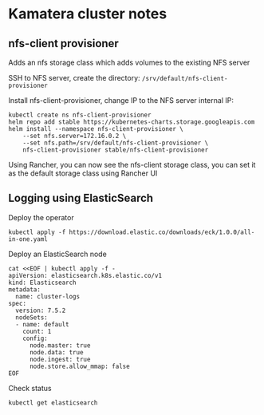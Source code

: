 # Kamatera cluster notes

## nfs-client provisioner

Adds an nfs storage class which adds volumes to the existing NFS server

SSH to NFS server, create the directory: `/srv/default/nfs-client-provisioner` 

Install nfs-client-provisioner, change IP to the NFS server internal IP:

```
kubectl create ns nfs-client-provisioner
helm repo add stable https://kubernetes-charts.storage.googleapis.com
helm install --namespace nfs-client-provisioner	\
    --set nfs.server=172.16.0.2 \
    --set nfs.path=/srv/default/nfs-client-provisioner \
    nfs-client-provisioner stable/nfs-client-provisioner
```

Using Rancher, you can now see the nfs-client storage class, you can set it as the default storage class using Rancher UI

## Logging using ElasticSearch

Deploy the operator

```
kubectl apply -f https://download.elastic.co/downloads/eck/1.0.0/all-in-one.yaml
```

Deploy an ElasticSearch node

```
cat <<EOF | kubectl apply -f -
apiVersion: elasticsearch.k8s.elastic.co/v1
kind: Elasticsearch
metadata:
  name: cluster-logs
spec:
  version: 7.5.2
  nodeSets:
  - name: default
    count: 1
    config:
      node.master: true
      node.data: true
      node.ingest: true
      node.store.allow_mmap: false
EOF
```

Check status

```
kubectl get elasticsearch
```